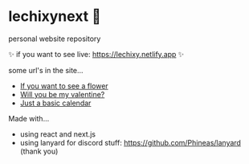 # lechixynext 🩵
personal website repository

✨ if you want to see live: https://lechixy.netlify.app ✨

some url's in the site...
- [If you want to see a flower](https://lechixy.netlify.app/cilek)
- [Will you be my valentine?](https://lechixy.netlify.app/valentine)
- [Just a basic calendar](https://lechixy.netlify.app/calendar)


Made with...
- using react and next.js
- using lanyard for discord stuff: https://github.com/Phineas/lanyard (thank you)
